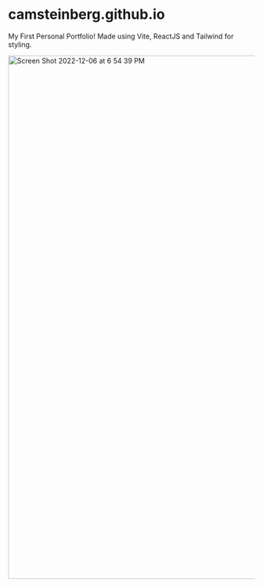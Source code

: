# camsteinberg.github.io
My First Personal Portfolio!
Made using Vite, ReactJS and Tailwind for styling.

<img width="1067" alt="Screen Shot 2022-12-06 at 6 54 39 PM" src="https://user-images.githubusercontent.com/44071470/206051229-e492f2db-6f94-47f2-9056-d8cf023de103.png">

